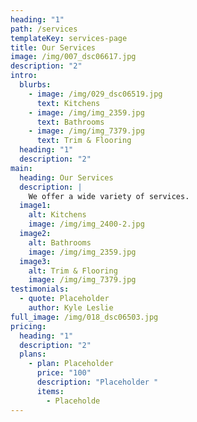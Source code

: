 ```yaml
---
heading: "1"
path: /services
templateKey: services-page
title: Our Services
image: /img/007_dsc06617.jpg
description: "2"
intro:
  blurbs:
    - image: /img/029_dsc06519.jpg
      text: Kitchens
    - image: /img/img_2359.jpg
      text: Bathrooms
    - image: /img/img_7379.jpg
      text: Trim & Flooring
  heading: "1"
  description: "2"
main:
  heading: Our Services
  description: |
    We offer a wide variety of services.
  image1:
    alt: Kitchens
    image: /img/img_2400-2.jpg
  image2:
    alt: Bathrooms
    image: /img/img_2359.jpg
  image3:
    alt: Trim & Flooring
    image: /img/img_7379.jpg
testimonials:
  - quote: Placeholder
    author: Kyle Leslie
full_image: /img/018_dsc06503.jpg
pricing:
  heading: "1"
  description: "2"
  plans:
    - plan: Placeholder
      price: "100"
      description: "Placeholder "
      items:
        - Placeholde
---
```

